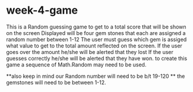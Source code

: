 # week-4-game
This is a Random guessing game to get to a total score that will be shown on the screen
Displayed will be four gem stones that each are assigned a random number between 1-12
The user must guess which gem is assiged what value to get to the total amount reflected on the screen.
If the user goes over the amount he/she will be alerted that they lost
If the user guesses correctly he/she will be alerted that they have won.
to create this game a sequence of Math.Random may need to be used.

**also keep in mind our Random number will need to be b/t 19-120
** the gemstones will need to be between 1-12.
